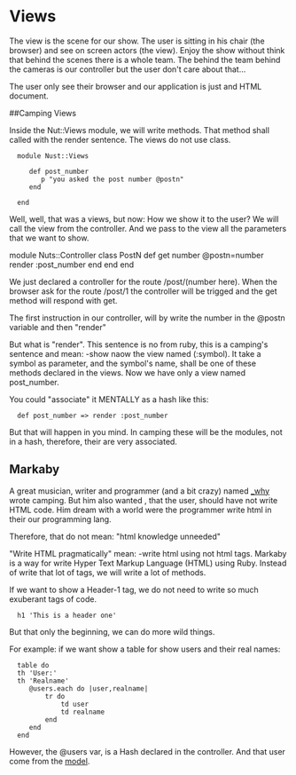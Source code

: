 # Views

The view is the scene for our show. The user is sitting in his chair (the
browser) and see on screen actors (the view). Enjoy the show without think
that behind the scenes there is a whole team. The behind the team behind
the cameras is our controller but the user don't care about that...

The user only see their browser and our application is just and HTML document.


##Camping Views

Inside the Nut::Views module, we will write methods. That method shall called
with the render sentence. The views do not use class.

      module Nust::Views

         def post_number
            p "you asked the post number @postn"
         end

      end

Well, well, that was a views, but now: How we show it to the user? We will call
the view from the controller. And we pass to the view all the parameters that we
want to show.


module Nuts::Controller
      class PostN
         def get number
           @postn=number
           render :post_number
         end
      end
end

We just declared a controller for the route /post/(number here). When the browser
ask for the route /post/1 the controller will be trigged and the get method will
respond with get. 

The first instruction in our controller, will by write the number in the @postn
variable and then "render"

But what is "render". This sentence is no from ruby, this is a camping's sentence
and mean: -show naow the view named (:symbol). It take a symbol as parameter, and
the symbol's name, shall be one of these methods declared in the views. Now we
have only a view named post_number. 

You could "associate" it MENTALLY as a hash like this:

      def post_number => render :post_number

But that will happen in you mind. In camping these will be the modules, not in a hash,
therefore, their are very associated.

## Markaby

A great musician, writer and programmer (and a bit crazy) named
[_why](http://en.wikipedia.org/wiki/Why_the_lucky_stiff) wrote camping.  But
him also wanted , that the user, should have not write HTML code. Him dream
with a world were the programmer write html in their our programming lang.

Therefore, that do not mean: "html knowledge unneeded"

"Write HTML pragmatically" mean: -write html using not html tags. Markaby is a
way for write Hyper Text Markup Language (HTML) using Ruby. Instead of write
that lot of tags, we will write a lot of methods.

If we want to show a Header-1 tag, we do not need to write so much exuberant tags
of code.

      h1 'This is a header one'

But that only the beginning, we can do more wild things.

For example: if we want show a table for show users and their real names:

      table do
      th 'User:'
      th 'Realname'
         @users.each do |user,realname|
             tr do
                 td user
                 td realname
             end
         end
      end

However, the @users var, is a Hash declared in the controller. And that user
come from the [model](05_more_about_models.md).
